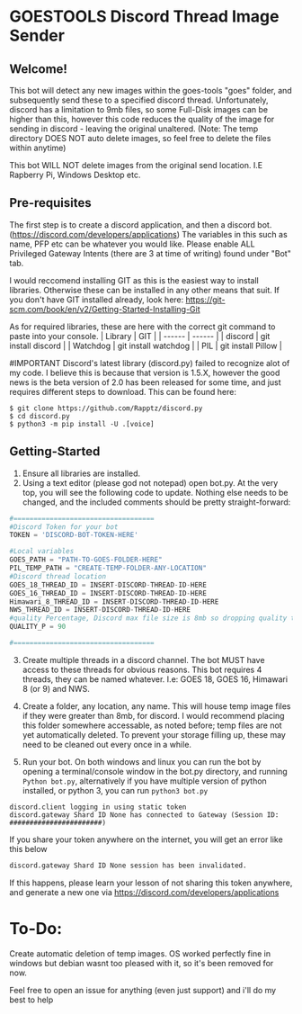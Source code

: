 # GOESTOOLS Discord Thread Image Sender
## Welcome!
This bot will detect any new images within the goes-tools "goes" folder, and subsequently send these to a specified discord thread.
Unfortunately, discord has a limitation to 9mb files, so some Full-Disk images can be higher than this, however this code reduces the quality of the image for sending in discord - leaving the original unaltered. (Note: The temp directory DOES NOT auto delete images, so feel free to delete the files within anytime)

This bot WILL NOT delete images from the original send location. I.E Rapberry Pi, Windows Desktop etc.

## Pre-requisites 
The first step is to create a discord application, and then a discord bot. (https://discord.com/developers/applications)
The variables in this such as name, PFP etc can be whatever you would like.
Please enable ALL Privileged Gateway Intents (there are 3 at time of writing) found under "Bot" tab.

I would reccomend installing GIT as this is the easiest way to install libraries. Otherwise these can be installed in any other means that suit.
If you don't have GIT installed already, look here: https://git-scm.com/book/en/v2/Getting-Started-Installing-Git

As for required libraries, these are here with the correct git command to paste into your console.
| Library | GIT |
| ------ | ------ |
| discord | git install discord |
| Watchdog | git install watchdog |
| PIL | git install Pillow |

#IMPORTANT
Discord's latest library (discord.py) failed to recognize alot of my code. I believe this is because that version is 1.5.X, however the good news is the beta version of 2.0 has been released for some time, and just requires different steps to download. This can be found here:
```
$ git clone https://github.com/Rapptz/discord.py
$ cd discord.py
$ python3 -m pip install -U .[voice]
```

## Getting-Started
1. Ensure all libraries are installed.
2. Using a text editor (please god not notepad) open bot.py. At the very top, you will see the following code to update. Nothing else needs to be changed, and the included comments should be pretty straight-forward:
```python
#===================================
#Discord Token for your bot
TOKEN = 'DISCORD-BOT-TOKEN-HERE'

#Local variables
GOES_PATH = "PATH-TO-GOES-FOLDER-HERE"
PIL_TEMP_PATH = "CREATE-TEMP-FOLDER-ANY-LOCATION"
#Discord thread location
GOES_18_THREAD_ID = INSERT-DISCORD-THREAD-ID-HERE
GOES_16_THREAD_ID = INSERT-DISCORD-THREAD-ID-HERE
Himawari_8_THREAD_ID = INSERT-DISCORD-THREAD-ID-HERE
NWS_THREAD_ID = INSERT-DISCORD-THREAD-ID-HERE
#quality Percentage, Discord max file size is 8mb so dropping quality to 90% works for me
QUALITY_P = 90

#===================================

```
3. Create multiple threads in a discord channel. The bot MUST have access to these threads for obvious reasons. This bot requires 4 threads, they can be named whatever. I.e: GOES 18, GOES 16, Himawari 8 (or 9) and NWS.

4. Create a folder, any location, any name. This will house temp image files if they were greater than 8mb, for discord. I would recommend placing this folder somewhere accessable, as noted before; temp files are not yet automatically deleted. To prevent your storage filling up, these may need to be cleaned out every once in a while. 

5. Run your bot. On both windows and linux you can run the bot by opening a terminal/console window in the bot.py directory, and running ```Python bot.py```, alternatively if you have multiple version of python installed, or python 3, you can run 
```python3 bot.py```
```
discord.client logging in using static token
discord.gateway Shard ID None has connected to Gateway (Session ID: #######################)
```
If you share your token anywhere on the internet, you will get an error like this below
```sh
discord.gateway Shard ID None session has been invalidated.
```
If this happens, please learn your lesson of not sharing this token anywhere, and generate a new one via https://discord.com/developers/applications


# To-Do:
Create automatic deletion of temp images. OS worked perfectly fine in windows but debian wasnt too pleased with it, so it's been removed for now.

Feel free to open an issue for anything (even just support) and i'll do my best to help
